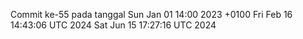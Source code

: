 Commit ke-55 pada tanggal Sun Jan 01 14:00 2023 +0100
Fri Feb 16 14:43:06 UTC 2024
Sat Jun 15 17:27:16 UTC 2024
